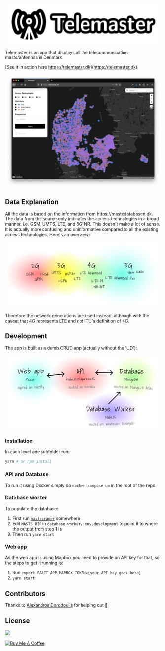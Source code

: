 <div align="center">
  <img src="docs/logo.svg" height="130">
</div>

Telemaster is an app that displays all the telecommunication masts/antennas in Denmark.

[See it in action here https://telemaster.dk](https://telemaster.dk).

![](docs/app-in-action.png)

## Data Explanation

All the data is based on the information from https://mastedatabasen.dk. The data from the source only indicates the access technologies in a broad manner, i.e. GSM, UMTS, LTE, and 5G-NR. This doesn't make a lot of sense. It is actually more confusing and uninformative compared to all the existing access technologies. Here's an overview:

![](docs/network-generations.svg)

Therefore the network generations are used instead, although with the caveat that 4G represents LTE and *not* ITU's definition of 4G.

## Development

The app is built as a dumb CRUD app (actually without the 'UD'):

![](docs/architecture.svg)

### Installation

In each level one subfolder run:

```bash
yarn # or npm install
```

### API and Database

To run it using Docker simply do `docker-compose up` in the root of the repo.

### Database worker

To populate the database:

1. First run [`mastscraper`](https://github.com/westh/mastscraper) somewhere
2. Edit `MASTS_DIR` in `database-worker/.env.development` to point it to where the output from step 1 is
3. Then run `yarn start`

### Web app

As the web app is using Mapbox you need to provide an API key for that, so the steps to get it running is:

1. Run `export REACT_APP_MAPBOX_TOKEN={your API key goes here}`
2. `yarn start`

## Contributors

Thanks to [Alexandros Dorodoulis](https://github.com/alexdor) for helping out :tada:

## License

![](https://img.shields.io/badge/License-MIT-yellow.svg)

<a href="https://www.buymeacoffee.com/westh" target="_blank"><img src="https://www.buymeacoffee.com/assets/img/guidelines/download-assets-sm-1.svg" alt="Buy Me A Coffee" style="height: 40px;"></a>
